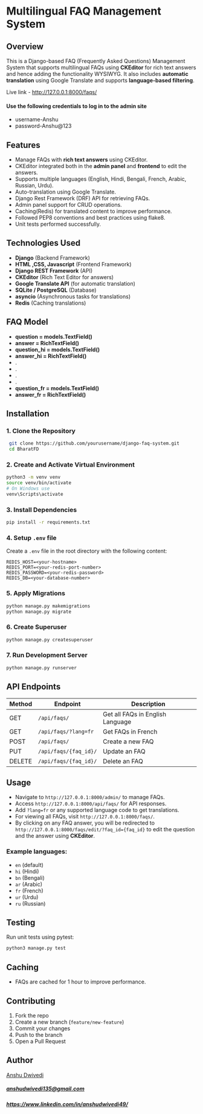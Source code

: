 
# Multilingual FAQ Management System

## Overview
This is a Django-based FAQ (Frequently Asked Questions) Management System that supports multilingual FAQs using **CKEditor** for rich text answers and hence adding the functionality WYSIWYG. It also includes **automatic translation** using Google Translate and supports **language-based filtering**.

Live link - http://127.0.0.1:8000/faqs/

#### Use the following credentials to log in to the admin site
- username-Anshu
- password-Anshu@123


## Features
- Manage FAQs with **rich text answers** using CKEditor.
- CKEditor integrated both in the **admin panel** and **frontend** to edit the answers.
- Supports multiple languages (English, Hindi, Bengali, French, Arabic, Russian, Urdu).
- Auto-translation using Google Translate.
- Django Rest Framework (DRF) API for retrieving FAQs.
- Admin panel support for CRUD operations.
- Caching(Redis) for translated content to improve performance.
- Followed PEP8 conventions and best practices using flake8.
- Unit tests performed successfully.

## Technologies Used
- **Django** (Backend Framework)
- **HTML ,CSS, Javascript** (Frontend Framework)
- **Django REST Framework** (API)
- **CKEditor** (Rich Text Editor for answers)
- **Google Translate API** (for automatic translation)
- **SQLite / PostgreSQL** (Database)
- **asyncio** (Asynchronous tasks for translations)
- **Redis** (Caching translations)

## FAQ Model
- **question = models.TextField()** 
- **answer = RichTextField()**
- **question_hi = models.TextField()**
- **answer_hi = RichTextField()** 
- .
- .
- .
- .
- **question_fr = models.TextField()**
- **answer_fr = RichTextField()** 


## Installation
### 1. Clone the Repository
```sh
 git clone https://github.com/yourusername/django-faq-system.git
 cd BharatFD
```

### 2. Create and Activate Virtual Environment
```sh
python3 -m venv venv
source venv/bin/activate  
# On Windows use 
venv\Scripts\activate
```

### 3. Install Dependencies
```sh
pip install -r requirements.txt
```

### 4. Setup `.env` file
Create a `.env` file in the root directory with the following content:
```env
REDIS_HOST=<your-hostname>
REDIS_PORT=<your-redis-port-number>
REDIS_PASSWORD=<your-redis-password>
REDIS_DB=<your-database-number>
```

### 5. Apply Migrations
```sh
python manage.py makemigrations
python manage.py migrate
```

### 6. Create Superuser
```sh
python manage.py createsuperuser
```

### 7. Run Development Server
```sh
python manage.py runserver
```

## API Endpoints
| Method | Endpoint | Description |
|--------|----------|--------------|
| GET | `/api/faqs/` | Get all FAQs in English Language|
| GET | `/api/faqs/?lang=fr` | Get FAQs in French |
| POST | `/api/faqs/` | Create a new FAQ |
| PUT | `/api/faqs/{faq_id}/` | Update an FAQ |
| DELETE | `/api/faqs/{faq_id}/` | Delete an FAQ |

## Usage
- Navigate to `http://127.0.0.1:8000/admin/` to manage FAQs.
- Access `http://127.0.0.1:8000/api/faqs/` for API responses.
- Add `?lang=fr` or any supported language code to get translations.
- For viewing all FAQs, visit `http://127.0.0.1:8000/faqs/`.
- By clicking on any FAQ answer, you will be redirected to `http://127.0.0.1:8000/faqs/edit/?faq_id={faq_id}` to edit the question and the answer using **CKEditor**.

### Example languages:
- `en` (default)
- `hi` (Hindi)
- `bn` (Bengali)
- `ar` (Arabic)
- `fr` (French)
- `ur` (Urdu)
- `ru` (Russian)

## Testing
Run unit tests using pytest:
```sh
python3 manage.py test
```

## Caching
- FAQs are cached for 1 hour to improve performance.
## Contributing

1. Fork the repo
2. Create a new branch (`feature/new-feature`)
3. Commit your changes
4. Push to the branch
5. Open a Pull Request

## Author
[Anshu Dwivedi](https://github.com/anshud49) 

##### anshudwivedi135@gmail.com
##### https://www.linkedin.com/in/anshudwivedi49/

